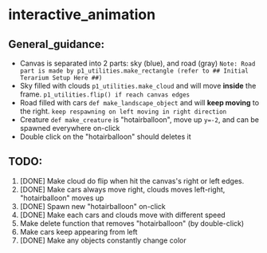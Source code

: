 # interactive_animation

## General_guidance:
  * Canvas is separated into 2 parts: sky (blue), and road (gray)
  `Note: Road part is made by p1_utilities.make_rectangle (refer to ## Initial Terarium Setup Here ##)`
  * Sky filled with clouds `p1_utilities.make_cloud` and will move **inside** the frame. `p1_utilities.flip() if reach canvas edges`
  * Road filled with cars `def make_landscape_object` and will **keep moving** to the right. `keep respawning on left moving in right direction`
  * Creature `def make_creature` is "hotairballoon", move up `y=-2`, and can be spawned everywhere on-click
  * Double click on the "hotairballoon" should deletes it

## TODO:
  1. [DONE] Make cloud do flip when hit the canvas's right or left edges.
  2. [DONE] Make cars always move right, clouds moves left-right, "hotairballoon" moves up
  3. [DONE] Spawn new "hotairballoon" on-click
  4. [DONE] Make each cars and clouds move with different speed
  5. Make delete function that removes "hotairballoon" (by double-click)
  6. Make cars keep appearing from left
  7. [DONE] Make any objects constantly change color
